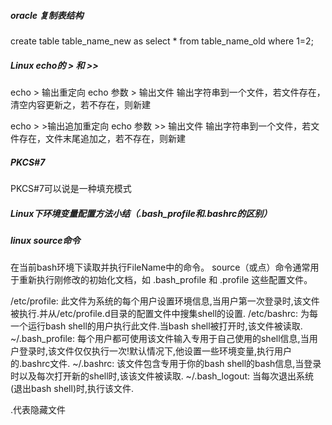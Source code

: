 ##### oracle 复制表结构

create table table_name_new as select * from table_name_old where 1=2;

##### Linux echo的 > 和 >>
echo > 输出重定向
echo 参数 > 输出文件
输出字符串到一个文件，若文件存在，清空内容更新之，若不存在，则新建

echo > >输出追加重定向
echo 参数 >> 输出文件
输出字符串到一个文件，若文件存在，文件末尾追加之，若不存在，则新建


##### PKCS#7
PKCS#7可以说是一种填充模式


##### Linux下环境变量配置方法小结（.bash_profile和.bashrc的区别）


##### linux source命令

在当前bash环境下读取并执行FileName中的命令。
source（或点）命令通常用于重新执行刚修改的初始化文档，如 .bash_profile 和 .profile 这些配置文件。

/etc/profile: 此文件为系统的每个用户设置环境信息,当用户第一次登录时,该文件被执行.并从/etc/profile.d目录的配置文件中搜集shell的设置.
/etc/bashrc:  为每一个运行bash shell的用户执行此文件.当bash shell被打开时,该文件被读取.
~/.bash_profile: 每个用户都可使用该文件输入专用于自己使用的shell信息,当用户登录时,该文件仅仅执行一次!默认情况下,他设置一些环境变量,执行用户的.bashrc文件.
~/.bashrc: 该文件包含专用于你的bash shell的bash信息,当登录时以及每次打开新的shell时,该该文件被读取.
~/.bash_logout: 当每次退出系统(退出bash shell)时,执行该文件.
 

.代表隐藏文件
